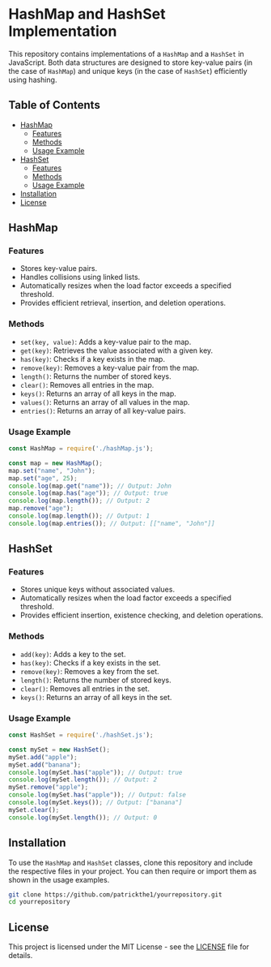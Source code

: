 # HashMap and HashSet Implementation

This repository contains implementations of a `HashMap` and a `HashSet` in JavaScript. Both data structures are designed to store key-value pairs (in the case of `HashMap`) and unique keys (in the case of `HashSet`) efficiently using hashing.

## Table of Contents

- [HashMap](#hashmap)
  - [Features](#features)
  - [Methods](#methods)
  - [Usage Example](#usage-example)
- [HashSet](#hashset)
  - [Features](#features-1)
  - [Methods](#methods-1)
  - [Usage Example](#usage-example-1)
- [Installation](#installation)
- [License](#license)

## HashMap

### Features

- Stores key-value pairs.
- Handles collisions using linked lists.
- Automatically resizes when the load factor exceeds a specified threshold.
- Provides efficient retrieval, insertion, and deletion operations.

### Methods

- `set(key, value)`: Adds a key-value pair to the map.
- `get(key)`: Retrieves the value associated with a given key.
- `has(key)`: Checks if a key exists in the map.
- `remove(key)`: Removes a key-value pair from the map.
- `length()`: Returns the number of stored keys.
- `clear()`: Removes all entries in the map.
- `keys()`: Returns an array of all keys in the map.
- `values()`: Returns an array of all values in the map.
- `entries()`: Returns an array of all key-value pairs.

### Usage Example

```javascript
const HashMap = require('./hashMap.js');

const map = new HashMap();
map.set("name", "John");
map.set("age", 25);
console.log(map.get("name")); // Output: John
console.log(map.has("age")); // Output: true
console.log(map.length()); // Output: 2
map.remove("age");
console.log(map.length()); // Output: 1
console.log(map.entries()); // Output: [["name", "John"]]
```

## HashSet

### Features

- Stores unique keys without associated values.
- Automatically resizes when the load factor exceeds a specified threshold.
- Provides efficient insertion, existence checking, and deletion operations.

### Methods

- `add(key)`: Adds a key to the set.
- `has(key)`: Checks if a key exists in the set.
- `remove(key)`: Removes a key from the set.
- `length()`: Returns the number of stored keys.
- `clear()`: Removes all entries in the set.
- `keys()`: Returns an array of all keys in the set.

### Usage Example

```javascript
const HashSet = require('./hashSet.js');

const mySet = new HashSet();
mySet.add("apple");
mySet.add("banana");
console.log(mySet.has("apple")); // Output: true
console.log(mySet.length()); // Output: 2
mySet.remove("apple");
console.log(mySet.has("apple")); // Output: false
console.log(mySet.keys()); // Output: ["banana"]
mySet.clear();
console.log(mySet.length()); // Output: 0
```

## Installation

To use the `HashMap` and `HashSet` classes, clone this repository and include the respective files in your project. You can then require or import them as shown in the usage examples.

```bash
git clone https://github.com/patrickthe1/yourrepository.git
cd yourrepository
```

## License

This project is licensed under the MIT License - see the [LICENSE](LICENSE) file for details.
